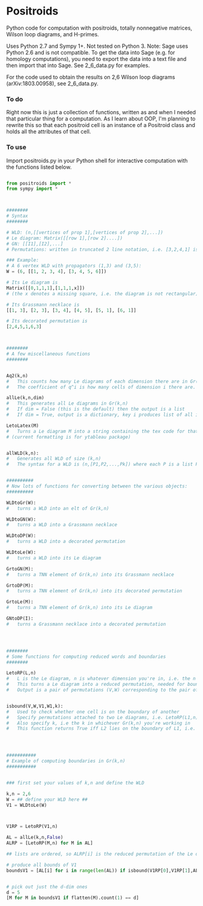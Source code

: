 # Positroids
Python code for computation with positroids, totally nonnegative matrices, Wilson loop diagrams, and H-primes.

Uses Python 2.7 and Sympy 1+. Not tested on Python 3.
Note: Sage uses Python 2.6 and is not compatible. To get the data into Sage (e.g. for homology computations), you need to export the data into a text file and then import that into Sage. See 2_6_data.py for examples.

For the code used to obtain the results on 2,6 Wilson loop diagrams (arXiv:1803.00958), see 2_6_data.py.


### To do
Right now this is just a collection of functions, written as and when I needed that particular thing for a computation. As I learn about OOP, I'm planning to rewrite this so that each positroid cell is an instance of a Positroid class and holds all the attributes of that cell.


### To use
Import positroids.py in your Python shell for interactive computation with the functions listed below.

```python

from positroids import *
from sympy import *



########
# Syntax
########

# WLD: (n,[[vertices of prop 1],[vertices of prop 2],...])
# Le diagram: Matrix([[row 1],[row 2]....])
# GN: [[I1],[I2],...]
# Permutations: written in truncated 2 line notation, i.e. [3,2,4,1] is the permutation that maps 1 -> 3, 2 -> 2, 3 -> 4, 4 -> 1.

### Example:
# A 6 vertex WLD with propagators (1,3) and (3,5):
W = (6, [[1, 2, 3, 4], [3, 4, 5, 6]])

# Its Le diagram is
Matrix([[0,1,1,1],[1,1,1,x]]) 
# (the x denotes a missing square, i.e. the diagram is not rectangular)

# Its Grassmann necklace is
[[1, 3], [2, 3], [3, 4], [4, 5], [5, 1], [6, 1]]

# Its decorated permutation is
[2,4,5,1,6,3]



########
# A few miscellaneous functions
########


Aq2(k,n) 
#	This counts how many Le diagrams of each dimension there are in Gr(k,n)
#	The coefficient of q^i is how many cells of dimension i there are.

allLe(k,n,dim)
#	This generates all Le diagrams in Gr(k,n)
#	If dim = False (this is the default) then the output is a list
#	If dim = True, output is a dictionary, key i produces list of all i-dim Le diagrams

LetoLatex(M)
#	Turns a Le diagram M into a string containing the tex code for that diagram
# (current formatting is for ytableau package)


allWLD(k,n):
#	Generates all WLD of size (k,n)
#	The syntax for a WLD is (n,[P1,P2,...,Pk]) where each P is a list P=[i,i+1,j,j+1] listing the propagator's support


##########
# Now lots of functions for converting between the various objects:
##########

WLDtoGr(W):
#	turns a WLD into an elt of Gr(k,n)

WLDtoGN(W):
#	turns a WLD into a Grassmann necklace

WLDtoDP(W):
#	turns a WLD into a decorated permutation

WLDtoLe(W):
#	turns a WLD into its Le diagram

GrtoGN(M):
#	turns a TNN element of Gr(k,n) into its Grassmann necklace

GrtoDP(M):
#	turns a TNN element of Gr(k,n) into its decorated permutation

GrtoLe(M):
#	turns a TNN element of Gr(k,n) into its Le diagram

GNtoDP(I):
#	turns a Grassmann necklace into a decorated permutation




########
# Some functions for computing reduced words and boundaries
########

LetoRP(L,n)
#	L is the Le diagram, n is whatever dimension you're in, i.e. the n in Gr(k,n)
#	This turns a Le diagram into a reduced permutation, needed for boundaries
#	Output is a pair of permutations (V,W) corresponding to the pair of permutations defining the cell


isbound(V,W,V1,W1,k):
#	Used to check whether one cell is on the boundary of another
#	Specify permutations attached to two Le diagrams, i.e. LetoRP(L1,n) = (V,W) and LetoRP(L2,n) = (V1,W1)
#	Also specify k, i.e the k in whichever Gr(k,n) you're working in
#	This function returns True iff L2 lies on the boundary of L1, i.e. (V1,W1) lies on the boundary of (V,W)




###########
# Example of computing boundaries in Gr(k,n)
###########


### first set your values of k,n and define the WLD

k,n = 2,6
W = ## define your WLD here ## 
V1 = WLDtoLe(W)



V1RP = LetoRP(V1,n)

AL = allLe(k,n,False)
ALRP = [LetoRP(M,n) for M in AL]

## lists are ordered, so ALRP[i] is the reduced permutation of the Le diagram AL[i]

# produce all bounds of V1
boundsV1 = [AL[i] for i in range(len(AL)) if isbound(V1RP[0],V1RP[1],ALRP[i][0],ALRP[i][1],k)]


# pick out just the d-dim ones
d = 5
[M for M in boundsV1 if flatten(M).count(1) == d]


```
